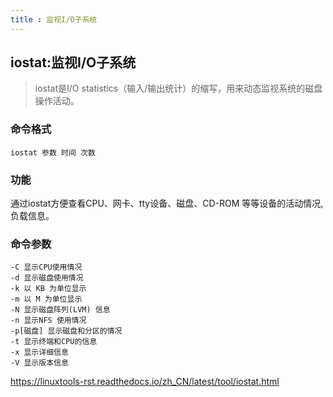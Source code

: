 ```yaml
---
title : 监视I/O子系统
---
```

## iostat:监视I/O子系统

> iostat是I/O statistics（输入/输出统计）的缩写，用来动态监视系统的磁盘操作活动。

### 命令格式
```
iostat 参数 时间 次数
```
### 功能

通过iostat方便查看CPU、网卡、tty设备、磁盘、CD-ROM 等等设备的活动情况, 负载信息。

### 命令参数
```
-C 显示CPU使用情况
-d 显示磁盘使用情况
-k 以 KB 为单位显示
-m 以 M 为单位显示
-N 显示磁盘阵列(LVM) 信息
-n 显示NFS 使用情况
-p[磁盘] 显示磁盘和分区的情况
-t 显示终端和CPU的信息
-x 显示详细信息
-V 显示版本信息
```
https://linuxtools-rst.readthedocs.io/zh_CN/latest/tool/iostat.html

